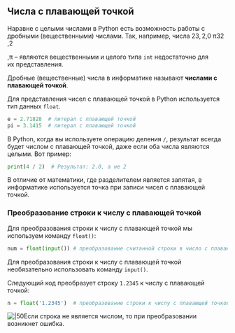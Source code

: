 ## Числа с плавающей точкой

Наравне с целыми числами в Python есть возможность работы с дробными (вещественными) числами. Так, например, числа 23, 2,0 π32​,2

​,π – являются вещественными и целого типа `int` недостаточно для их представления.

Дробные (вещественные) числа в информатике называют **числами с плавающей точкой**.

Для представления чисел с плавающей точкой в Python используется тип данных `float`.

```python
e = 2.71828  # литерал с плавающей точкой
pi = 3.1415  # литерал с плавающей точкой
```

В Python, когда вы используете операцию деления `/`, результат всегда будет числом с плавающей точкой, даже если оба числа являются целыми. Вот пример:

```python
print(4 / 2)  # Результат: 2.0, а не 2
```

В отличие от математики, где разделителем является запятая, в информатике используется точка при записи чисел с плавающей точкой.

### Преобразование строки к числу с плавающей точкой

Для преобразования строки к числу с плавающей точкой мы используем команду `float()`:

```python
num = float(input()) # преобразование считанной строки в число с плавающей точкой
```

Для преобразования строки к числу с плавающей точкой необязательно использовать команду `input()`.

Следующий код преобразует строку `1.2345` к числу с плавающей точкой:

```python
n = float('1.2345')  # преобразование строки к числу с плавающей точкой
```

![|50](https://ucarecdn.com/6e1d1b4a-d8b9-46b8-8f0b-f41146989d81/)Если строка не является числом, то при преобразовании возникнет ошибка.
